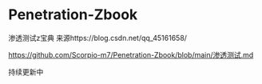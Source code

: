 # Penetration-Zbook
渗透测试z宝典
来源https://blog.csdn.net/qq_45161658/


https://github.com/Scorpio-m7/Penetration-Zbook/blob/main/渗透测试.md


持续更新中
